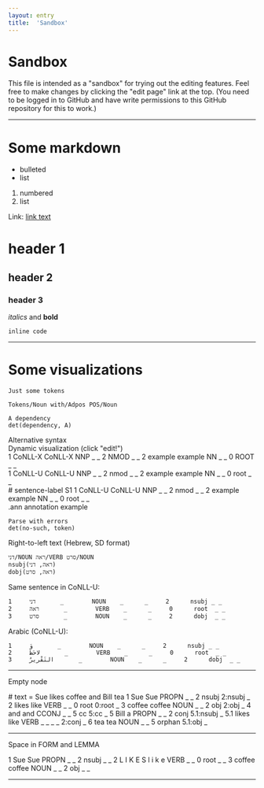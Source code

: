 ```yaml
---
layout: entry
title:  'Sandbox'
---
```


# Sandbox

This file is intended as a "sandbox" for trying out the editing
features. Feel free to make changes by clicking the "edit page" link
at the top. (You need to be logged in to GitHub and have write
permissions to this GitHub repository for this to work.)

----------

# Some markdown

* bulleted
* list

1. numbered
2. list

Link: [link text](http://www.example.com)

# header 1

## header 2

### header 3

*italics* and **bold**

`inline code`

----------

# Some visualizations

~~~ sdparse
Just some tokens
~~~

~~~ sdparse
Tokens/Noun with/Adpos POS/Noun
~~~

~~~ sdparse
A dependency
det(dependency, A)
~~~

<div class="sd-parse">
Alternative syntax
</div>

<div class="sd-parse" tabs="yes">
Dynamic visualization (click "edit!")
</div>

<div class="conllx-parse" tabs="yes">
1   CoNLL-X   CoNLL-X   NNP   _    _    2    NMOD    _    _
2   example   example   NN    _    _    0    ROOT    _    _
</div>

<div class="conllu-parse" tabs="yes">
1   CoNLL-U   CoNLL-U   NNP   _    _    2    nmod    _    _
2   example   example   NN    _    _    0    root    _    _
</div>

<div class="conllu-parse" tabs="yes">
# sentence-label S1
1   CoNLL-U   CoNLL-U   NNP   _    _    2    nmod    _    _
2   example   example   NN    _    _    0    root    _    _
</div>

<div class="ann-annotation" tabs="yes">
.ann annotation example
</div>

~~~ sdparse
Parse with errors
det(no-such, token)
~~~

Right-to-left text (Hebrew, SD format)

~~~ sdparse
דני/NOUN ראה/VERB סרט/NOUN
nsubj(ראה, דני)
dobj(ראה, סרט)
~~~

Same sentence in CoNLL-U:

~~~ conllu
1     דני       _        NOUN    _      _     2      nsubj _ _
2     ראה       _        VERB    _      _     0      root  _ _
3     סרט       _        NOUN    _      _     2      dobj  _ _
~~~

Arabic (CoNLL-U):

~~~ conllu
1     وَ       _        NOUN    _      _     2      nsubj _ _
2     لاحَظَ       _        VERB    _      _     0      root  _ _
3     التَقْرِيرُ       _        NOUN    _      _     2      dobj  _ _
~~~

----------

Empty node

<div class="conllu-parse" tabs="yes">
# text = Sue likes coffee and Bill tea
1       Sue     Sue     PROPN   _       _       2       nsubj   2:nsubj _
2       likes   like    VERB    _       _       0       root    0:root  _
3       coffee  coffee  NOUN    _       _       2       obj     2:obj   _
4       and     and     CCONJ   _       _       5       cc      5:cc    _
5       Bill    a       PROPN   _       _       2       conj    5.1:nsubj       _
5.1     likes   like    VERB    _       _       _       _       2:conj  _
6       tea     tea     NOUN    _       _       5       orphan  5.1:obj _
</div>

----------

Space in FORM and LEMMA

<div class="conllu-parse" tabs="yes">
1	Sue	Sue	PROPN	_	_	2	nsubj	_	_
2	L I K E S	l i k e	VERB	_	_	0	root	_	_
3	coffee	coffee	NOUN	_	_	2	obj	_	_

</div>

----------
